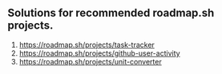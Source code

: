 Solutions for recommended roadmap.sh projects.
------

1. https://roadmap.sh/projects/task-tracker
2. https://roadmap.sh/projects/github-user-activity
3. https://roadmap.sh/projects/unit-converter
